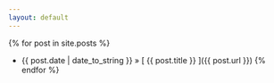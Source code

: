 ```yaml
---
layout: default
---
```


{% for post in site.posts %}
  * {{ post.date | date_to_string }} &raquo; [ {{ post.title }} ]({{ post.url }})
{% endfor %}